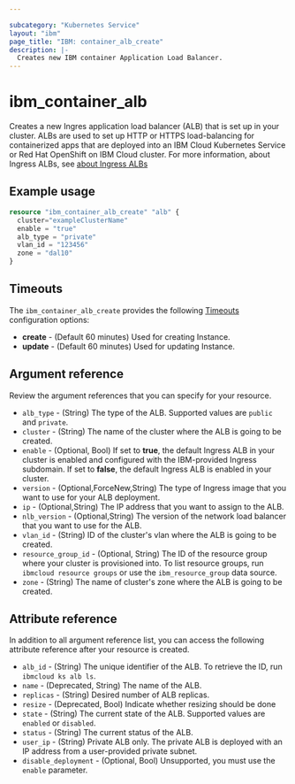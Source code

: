 ```yaml
---

subcategory: "Kubernetes Service"
layout: "ibm"
page_title: "IBM: container_alb_create"
description: |-
  Creates new IBM container Application Load Balancer.
---
```


# ibm_container_alb
Creates a new Ingres application load balancer (ALB) that is set up in your cluster. ALBs are used to set up HTTP or HTTPS load-balancing for containerized apps that are deployed into an IBM Cloud Kubernetes Service or Red Hat OpenShift on IBM Cloud cluster. For more information, about Ingress ALBs, see [about Ingress ALBs](https://cloud.ibm.com/docs/containers?topic=containers-ingress-about)

## Example usage

```terraform
resource "ibm_container_alb_create" "alb" {
  cluster="exampleClusterName"
  enable = "true"
  alb_type = "private"
  vlan_id = "123456"
  zone = "dal10"
}

```

## Timeouts

The `ibm_container_alb_create` provides the following [Timeouts](https://www.terraform.io/docs/language/resources/syntax.html) configuration options:

- **create** - (Default 60 minutes) Used for creating Instance.
- **update** - (Default 60 minutes) Used for updating Instance.


## Argument reference
Review the argument references that you can specify for your resource. 

- `alb_type` - (String) The type of the ALB. Supported values are `public` and `private`.
- `cluster` - (String) The name of the cluster where the ALB is going to be created.
- `enable` - (Optional, Bool) If set to **true**, the default Ingress ALB in your cluster is enabled and configured with the IBM-provided Ingress subdomain. If set to **false**, the default Ingress ALB is enabled in your cluster.
- `version` - (Optional,ForceNew,String) The type of Ingress image that you want to use for your ALB deployment.
- `ip` - (Optional,String) The IP address that you want to assign to the ALB.
- `nlb_version` - (Optional,String) The version of the network load balancer that you want to use for the ALB.
- `vlan_id` - (String) ID of the cluster's vlan where the ALB is going to be created.
- `resource_group_id` - (Optional, String) The ID of the resource group where your cluster is provisioned into. To list resource groups, run `ibmcloud resource groups` or use the `ibm_resource_group` data source.
- `zone` - (String) The name of cluster's zone where the ALB is going to be created.

## Attribute reference
In addition to all argument reference list, you can access the following attribute reference after your resource is created.

- `alb_id` - (String) The unique identifier of the ALB. To retrieve the ID, run `ibmcloud ks alb ls`.
- `name` -  (Deprecated, String) The name of the ALB.
- `replicas` - (String) Desired number of ALB replicas.
- `resize` -  (Deprecated, Bool) Indicate whether resizing should be done
- `state` - (String) The current state of the ALB. Supported values are `enabled` or `disabled`.
- `status` - (String) The current status of the ALB.
- `user_ip` - (String) Private ALB only. The private ALB is deployed with an IP address from a user-provided private subnet.
- `disable_deployment` - (Optional, Bool) Unsupported, you must use the `enable` parameter.

